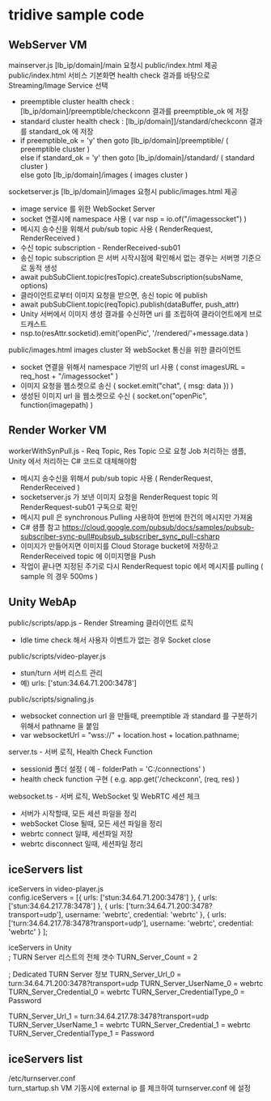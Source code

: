 # tridive sample code
## WebServer VM
mainserver.js  [lb_ip/domain]/main 요청시 public/index.html 제공 <br/>
public/index.html 서비스 기본화면 health check 결과를 바탕으로 Streaming/Image Service 선택 <br/>
- preemptible cluster health check : [lb_ip/domain]/preemptible/checkconn 결과를 preemptible_ok 에 저장<br/>
- standard cluster health check : [lb_ip/domain]]/standard/checkconn 결과를 standard_ok 에 저장 <br/>
- if preemptible_ok = 'y' then goto [lb_ip/domain]/preemptible/  ( preemptible cluster ) <br/>
  else if standard_ok = 'y' then goto [lb_ip/domain]/standard/  ( standard cluster ) <br/>
  else goto [lb_ip/domain]/images ( images cluster ) <br/>

socketserver.js  [lb_ip/domain]/images 요청시 public/images.html 제공 <br/>
- image service 를 위한 WebSocket Server <br/>
- socket 연결시에 namespace 사용 ( var nsp = io.of("/imagessocket") )  <br/>
- 메시지 송수신을 위해서 pub/sub topic 사용  ( RenderRequest,   RenderReceived ) <br/>
- 수신 topic subscription - RenderReceived-sub01 <br/>
- 송신 topic subscription 은 서버 시작시점에 확인해서 없는 경우는 서버명 기준으로 동적 생성 <br/>
- await pubSubClient.topic(resTopic).createSubscription(subsName, options) <br/>
- 클라이언트로부터 이미지 요청을 받으면, 송신 topic 에 publish <br/>
- await pubSubClient.topic(reqTopic).publish(dataBuffer, push_attr) <br/>
- Unity 서버에서 이미지 생성 결과를 수신하면 uri 를 조립하여 클라이언트에게 브로드캐스트 <br/>
- nsp.to(resAttr.socketid).emit('openPic', '/rendered/'+message.data ) <br/>

public/images.html   images cluster 와 webSocket 통신을 위한 클라이언트 <br/>
- socket 연결을 위해서 namespace 기반의 url 사용 ( const imagesURL = req_host + "/imagessocket" )
- 이미지 요청을 웹소켓으로 송신   ( socket.emit("chat", { msg: data }) )
- 생성된 이미지 url 을 웹소켓으로 수신 ( socket.on("openPic", function(imagepath) )

## Render Worker VM
workerWithSynPull.js  -  Req Topic,  Res Topic 으로 요청 Job 처리하는 샘플, Unity 에서 처리하는 C# 코드로 대체해야함 <br/>
- 메시지 송수신을 위해서 pub/sub topic 사용  ( RenderRequest,   RenderReceived ) <br/>
- socketserver.js 가 보낸 이미지 요청을 RenderRequest topic 의 RenderRequest-sub01 구독으로 확인 <br/>
- 메시지 pull 은 synchronous Pulling 사용하여 한번에 한건의 메시지만 가져옴 <br/>
- C# 샘플 참고 https://cloud.google.com/pubsub/docs/samples/pubsub-subscriber-sync-pull#pubsub_subscriber_sync_pull-csharp <br/>
- 이미지가 만들어지면 이미지를 Cloud Storage bucket에 저장하고 RenderReceived topic 에 이미지명을 Push <br/>
- 작업이 끝나면 지정된 주기로 다시 RenderRequest topic 에서 메시지를 pulling ( sample 의 경우 500ms ) <br/>

## Unity WebAp
public/scripts/app.js  -  Render Streaming 클라이언트 로직 <br/>
- Idle time check 해서 사용자 이벤트가 없는 경우 Socket close <br/>

public/scripts/video-player.js <br/>
- stun/turn 서버 리스트 관리 <br/>
- 예) urls: ['stun:34.64.71.200:3478'] <br/>

public/scripts/signaling.js <br/>
- websocket connection url 을 만들때, preemptible 과 standard 를 구분하기 위해서 pathname 을 붙임 <br/>
- var websocketUrl = "wss://" + location.host + location.pathname; <br/>

server.ts - 서버 로직, Health Check Function  <br/>
- sessionid 폴더 설정 ( 예 - folderPath = 'C:/connections' ) <br/>
- health check function 구현 ( e.g.   app.get('/checkconn', (req, res) ) <br/>

websocket.ts  -  서버 로직,  WebSocket 및 WebRTC 세션 체크 <br/>
- 서버가 시작할때, 모든 세션 파일을 정리
- webSocket Close 될때, 모든 세션 파일을 정리
- webrtc connect 일때, 세션파일 저장
- webrtc disconnect 일때, 세션파일 정리

## iceServers list
iceServers in video-player.js <br/>
config.iceServers = [{
    urls: ['stun:34.64.71.200:3478']
    }, {
    urls: ['stun:34.64.217.78:3478']
    }, {
    urls: ['turn:34.64.71.200:3478?transport=udp'], 
    username: 'webrtc', 
    credential: 'webrtc'
    }, {
    urls: ['turn:34.64.217.78:3478?transport=udp'], 
    username: 'webrtc', 
    credential: 'webrtc'
  }
];

iceServers in Unity <br/>
; TURN Server 리스트의 전체 갯수
TURN_Server_Count = 2

; Dedicated TURN Server 정보
TURN_Server_Url_0 = turn:34.64.71.200:3478?transport=udp
TURN_Server_UserName_0 = webrtc
TURN_Server_Credential_0 = webrtc
TURN_Server_CredentialType_0 = Password

TURN_Server_Url_1 = turn:34.64.217.78:3478?transport=udp
TURN_Server_UserName_1 = webrtc
TURN_Server_Credential_1 = webrtc
TURN_Server_CredentialType_1 = Password

## iceServers list
/etc/turnserver.conf <br/>
turn_startup.sh VM 기동시에 external ip 를 체크하여 turnserver.conf 에 설정 <br/>

